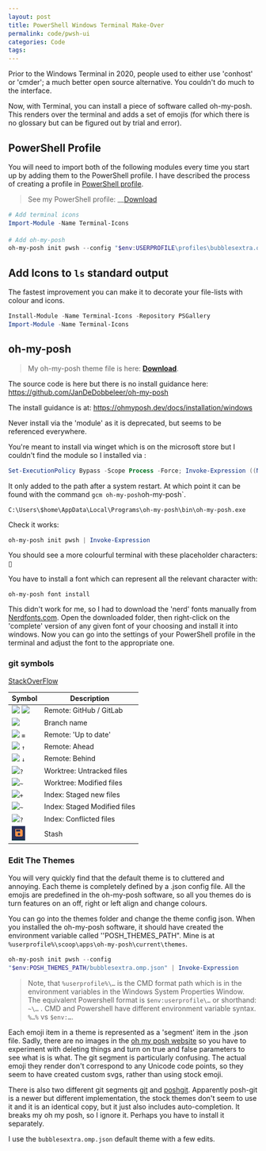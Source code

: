 ```yaml
---
layout: post
title: PowerShell Windows Terminal Make-Over
permalink: code/pwsh-ui
categories: Code
tags:
---
```


Prior to the Windows Terminal in 2020, people used to either use 'conhost' or 'cmder'; a much better open source alternative. You couldn't do much to the interface.

Now, with Terminal, you can install a piece of software called oh-my-posh. This renders over the terminal and adds a set of emojis (for which there is no glossary but can be figured out by trial and error).

## PowerShell Profile

You will need to import both of the following modules every time you start up by adding them to the PowerShell profile. I have described the process of creating a profile in [PowerShell profile](./pwsh-profile).

> See my PowerShell profile: __[Download](../assets/pwsh.ps1)



```powershell
# Add terminal icons
Import-Module -Name Terminal-Icons

# Add oh-my-posh
oh-my-posh init pwsh --config "$env:USERPROFILE\profiles\bubblesextra.omp.json" | Invoke-Expression
```

## Add Icons to `ls` standard output

The fastest improvement you can make it to decorate your file-lists with colour and icons.

```powershell
Install-Module -Name Terminal-Icons -Repository PSGallery
Import-Module -Name Terminal-Icons
```

## oh-my-posh

> My oh-my-posh theme file is here: __[Download](../assets/bubblesextra.omp.json)__.

The source code is here but there is no install guidance here: https://github.com/JanDeDobbeleer/oh-my-posh

The install guidance is at: https://ohmyposh.dev/docs/installation/windows

Never install via the 'module' as it is deprecated, but seems to be referenced everywhere. 

You're meant to install via winget which is on the microsoft store but I couldn't find the module so I installed via :

```powershell
Set-ExecutionPolicy Bypass -Scope Process -Force; Invoke-Expression ((New-Object System.Net.WebClient).DownloadString('https://ohmyposh.dev/install.ps1'))
```

It only added to the path after a system restart. At which point it can be found with the command `gcm oh-my-posh`oh-my-posh`.

```
C:\Users\$home\AppData\Local\Programs\oh-my-posh\bin\oh-my-posh.exe
```


Check it works:

```powershell
oh-my-posh init pwsh | Invoke-Expression
```

You should see a more colourful terminal with these placeholder characters: ▯

You have to install a font which can represent all the relevant character with:

```
oh-my-posh font install
```

This didn't work for me, so I had to download the 'nerd' fonts manually from [Nerdfonts.com](https://www.nerdfonts.com/font-downloads). Open the downloaded folder, then right-click on the 'complete' version of any given font of your choosing and install it into windows.
Now you can go into the settings of your PowerShell profile in the terminal and adjust the font to the appropriate one.

### git symbols

[StackOverFlow](https://stackoverflow.com/questions/65602969/understanding-the-git-symbols-in-oh-my-posh)

Symbol | Description
-|-
![](../assets/20220902100357.png) ![](../assets/20220902144542.png)| Remote: GitHub / GitLab
![](../assets/20220902144608.png) | Branch name
![](../assets/20220902144608.png) `≡` | Remote: 'Up to date'
![](../assets/20220902144608.png) `↑`  | Remote: Ahead
![](../assets/20220902144608.png) `↓` | Remote: Behind
![](../assets/20220902111935.png)`?` | Worktree: Untracked files
![](../assets/20220902111935.png)`~` | Worktree: Modified files
![](../assets/index.jpg)`+` |  Index: Staged new files
![](../assets/index.jpg)`~` | Index: Staged Modified files
![](../assets/index.jpg)`?` | Index: Conflicted files
![](../assets/save.png)| Stash






### Edit The Themes

You will very quickly find that the default theme is to cluttered and annoying. Each theme is completely defined by a .json config file. All the emojis are predefined in the oh-my-posh software, so all you themes do is turn features on an off, right or left align and change colours.

You can go into the themes folder and change the theme config json. When you installed the oh-my-posh software, it should have created the environment variable called ''POSH_THEMES_PATH". Mine is at `%userprofile%\scoop\apps\oh-my-posh\current\themes`.

```powershell
oh-my-posh init pwsh --config 
"$env:POSH_THEMES_PATH/bubblesextra.omp.json" | Invoke-Expression
```

> Note, that `%userprofile%\…` is the CMD format path which is in the environment variables in the Windows System Properties Window.  The equivalent Powershell format is  `$env:userprofile\…` or shorthand: `~\…` . CMD and Powershell have different environment variable syntax. `%…%` vs `$env:…`.

Each emoji item in a theme is represented as a 'segment' item in the .json file.  Sadly, there are no images in the [oh my posh website](https://ohmyposh.dev/docs/) so you have to experiment with deleting things and turn on true and false parameters to see what is is what. The git segment is particularly confusing. The actual emoji they render don't correspond to any Unicode code points, so they seem to have created custom svgs, rather than using stock emoji.

There is also two different git segments [git](https://ohmyposh.dev/docs/segments/git) and [poshgit](https://ohmyposh.dev/docs/segments/poshgit). Apparently posh-git is a newer but different implementation, the stock themes don't seem to use it and it is an identical copy, but it just also includes auto-completion. It breaks my oh my posh, so I ignore it. Perhaps you have to install it separately.

I use the `bubblesextra.omp.json` default theme with a few edits.

